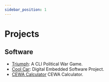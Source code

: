 ```yaml
---
sidebar_position: 1
---
```


# Projects

## Software

- [Triumph](./triumph.md): A CLI Political War Game.
- [Cool Car](./cool-car.md): Digital Embedded Software Project.
- [CEWA Calculator](./cewa-calc.md) CEWA Calculator.
